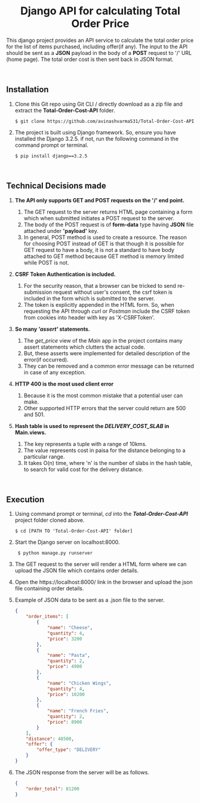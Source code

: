 <h1 style="text-align: center">Django API for calculating Total Order Price</h1>

This django project provides an API service to calculate the total order price for the list of items purchased, including offer(if any). The input to the API should be sent as a **JSON** payload in the body of a **POST** request to '/' URL (home page). The total order cost is then sent back in JSON format.

<br/>

## **Installation**

1. Clone this Git repo using Git CLI / directly download as a zip file and extract the **Total-Order-Cost-API** folder.

    ```shell
    $ git clone https://github.com/avinashvarma531/Total-Order-Cost-API
    ```

2. The project is built using Django framework. So, ensure you have installed the Django 3.2.5. if not, run the following command in the command prompt or terminal.

    ```shell
    $ pip install django==3.2.5
    ```

<br/>

## **Technical Decisions made**

1. **The API only supports GET and POST requests on the '/' end point.**
    
    1. The GET request to the server returns HTML page containing a form which when submitted initiates a POST request to the server.
    2. The body of the POST request is of **form-data** type having **JSON** file attached under **'payload'** key.
    3. In general, POST method is used to create a resource. The reason for choosing POST instead of GET is that though it is possible for GET request to have a body, it is not a standard to have body attached to GET method because GET method is memory limited while POST is not.

2. **CSRF Token Authentication is included.**
    
    1. For the security reason, that a browser can be tricked to send re-submission request without user's consent, the csrf token is included in the form which is submitted to the server.
    2. The token is explicitly appended in the HTML form. So, when requesting the API through *curl* or *Postman* include the CSRF token from cookies into header with key as 'X-CSRFToken'.

3. **So many *'assert'* statements.**
    
    1. The *get_price* view of the *Main* app in the project contains many assert statements which clutters the actual code.
    2. But, these asserts were implemented for detailed description of the error(if occurred).
    3. They can be removed and a common error message
    can be returned in case of any exception.

4. **HTTP 400 is the most used client error**
    
    1. Because it is the most common mistake that a potential user can make.
    2. Other supported HTTP errors that the server could return are 500 and 501.

5. **Hash table is used to represent the *DELIVERY_COST_SLAB* in Main.views.**
    
    1. The key represents a tuple with a range of 10kms.
    2. The value represents cost in paisa for the distance belonging to a particular range.
    3. It takes O(n) time, where 'n' is the number of slabs in the hash table, to search for valid cost for the delivery distance.

<br/>

## **Execution**
1. Using command prompt or terminal, *cd* into the ***Total-Order-Cost-API*** project folder cloned above.
    
    ```shell
    $ cd [PATH TO 'Total-Order-Cost-API' folder]
    ```

2. Start the Django server on localhost:8000.
   
   ```shell
    $ python manage.py runserver
    ```

3. The GET request to the server will render a HTML form where we can upload the JSON file which contains order details.

4. Open the https://localhost:8000/ link in the browser and upload the json file containing order details.

5. Example of JSON data to be sent as a .json file to the server.
    ```json
    {
        "order_items": [
            {
                "name": "Cheese",
                "quantity": 4,
                "price": 3200
            },
            {
                "name": "Pasta",
                "quantity": 2,
                "price": 4900
            },
            {
                "name": "Chicken Wings",
                "quantity": 4,
                "price": 10200
            },
            {
                "name": "French Fries",
                "quantity": 2,
                "price": 8900
            }
        ],
        "distance": 48500,
        "offer": {
            "offer_type": "DELIVERY"
        }
    }
    ````
6. The JSON response from the server will be as follows.
    ```json
    {
        "order_total": 81200
    }
    ```
